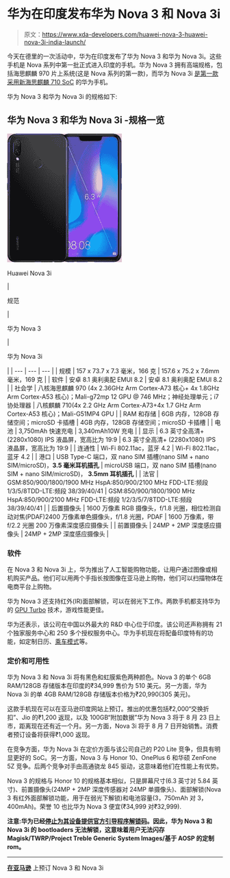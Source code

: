 # 华为在印度发布华为 Nova 3 和 Nova 3i

> 原文：<https://www.xda-developers.com/huawei-nova-3-huawei-nova-3i-india-launch/>

今天在德里的一次活动中，华为在印度发布了华为 Nova 3 和华为 Nova 3i。这些手机是 Nova 系列中第一批正式进入印度的手机。华为 Nova 3 拥有高端规格，包括海思麒麟 970 片上系统(这是 Nova 系列的第一款)，而华为 Nova 3i [是第一款采用新海思麒麟 710 SoC](https://www.xda-developers.com/huawei-nova-3i-kirin-710-launch/) 的华为手机。

华为 Nova 3 和华为 Nova 3i 的规格如下:

## 华为 Nova 3 和华为 Nova 3i -规格一览

 <picture>![Huawei Nova 3i Kirin 710](img/d95fe0817f22ad998fe28e15a9181821.png)</picture> 

Huawei Nova 3i

| 

规范

 | 

华为 Nova 3

 | 

华为 Nova 3i

 |
| --- | --- | --- |
| 规模 | 157 x 73.7 x 7.3 毫米，166 克 | 157.6 x 75.2 x 7.6mm 毫米，169 克 |
| 软件 | 安卓 8.1 奥利奥配 EMUI 8.2 | 安卓 8.1 奥利奥配 EMUI 8.2 |
| 社会学 | 八核海思麒麟 970 (4x 2.36GHz Arm Cortex-A73 核心+ 4x 1.8GHz Arm Cortex-A53 核心)；Mali-g72mp 12 GPU @ 746 MHz；神经处理单元；i7 协处理器 | 八核麒麟 710(4x 2.2 GHz Arm Cortex-A73+4x 1.7 GHz Arm Cortex-A53 核心)；Mali-G51MP4 GPU |
| RAM 和存储 | 6GB 内存，128GB 存储空间；microSD 卡插槽 | 4GB 内存，128GB 存储空间；microSD 卡插槽 |
| 电池 | 3,750mAh 快速充电 | 3,340mAh10W 充电 |
| 显示 | 6.3 英寸全高清+ (2280x1080) IPS 液晶屏，宽高比为 19:9 | 6.3 英寸全高清+ (2280x1080) IPS 液晶屏，宽高比为 19:9 |
| 连通性 | Wi-Fi 802.11ac，蓝牙 4.2 | Wi-Fi 802.11ac，蓝牙 4.2 |
| 港口 | USB Type-C 端口，双 nano SIM 插槽(nano SIM + nano SIM/microSD)，**3.5 毫米耳机插孔** | microUSB 端口，双 nano SIM 插槽(nano SIM + nano SIM/microSD)， **3.5mm 耳机插孔** |
| 法官 | GSM:850/900/1800/1900 MHz HspA:850/900/2100 MHz FDD-LTE:频段 1/3/5/8TDD-LTE:频段 38/39/40/41 | GSM:850/900/1800/1900 MHz HspA:850/900/2100 MHz FDD-LTE:频段 1/2/3/5/7/8TDD-LTE:频段 38/39/40/41 |
| 后置摄像头 | 1600 万像素 RGB 摄像头，f/1.8 光圈，相位检测自动对焦(PDAF)2400 万像素单色摄像头，f/1.8 光圈，PDAF | 1600 万像素，带 f/2.2 光圈 200 万像素深度感应摄像头 |
| 前置摄像头 | 24MP + 2MP 深度感应摄像头 | 24MP + 2MP 深度感应摄像头 |

### 软件

在 Nova 3 和 Nova 3i 上，华为推出了人工智能购物功能，让用户通过图像或相机购买产品。他们可以用两个手指长按图像在亚马逊上购物，他们可以扫描物体在电商平台上购物。

华为 Nova 3 还支持红外(IR)面部解锁，可以在弱光下工作。两款手机都支持华为的 [GPU Turbo](https://www.xda-developers.com/honor-play-gpu-turbo-honor-9i/) 技术，游戏性能更佳。

华为还表示，该公司在中国以外最大的 R&D 中心位于印度。该公司还声称拥有 21 个独家服务中心和 250 多个授权服务中心。华为手机现在将配备印度特有的功能，如定制日历、[乘车模式](https://www.xda-developers.com/honor-view-10-update-electronic-image-stabilization-call-recording/)等。

### 定价和可用性

华为 Nova 3 和 Nova 3i 将有黑色和虹膜紫色两种颜色。Nova 3 的单个 6GB RAM/128GB 存储版本在印度的₹34,999 售价为 510 美元。另一方面，华为 Nova 3i 的单 4GB RAM/128GB 存储版本价格为₹20,990(305 美元)。

这款手机现在可以在亚马逊印度网站上预订。推出的优惠包括₹2,000“交换折扣”、Jio 的₹1,200 返现，以及 100GB“附加数据”华为 Nova 3 将于 8 月 23 日上市，距离现在还有近一个月。另一方面，Nova 3i 将于 8 月 7 日开始销售。消费者预订设备将获得₹1,000 返现。

在竞争方面，华为 Nova 3i 在定价方面与该公司自己的 P20 Lite 竞争，但具有明显更好的 SoC。另一方面，Nova 3 与 Honor 10、OnePlus 6 和华硕 ZenFone 5Z 竞争。后两个竞争对手由高通骁龙 845 驱动，这意味着他们在性能上有优势。

Nova 3 的规格与 Honor 10 的规格基本相似，只是屏幕尺寸(6.3 英寸对 5.84 英寸)、前置摄像头(24MP + 2MP 深度传感器对 24MP 单摄像头)、面部解锁(Nova 3 有红外面部解锁功能，用于在弱光下解锁)和电池容量(3，750mAh 对 3，400mAh)。荣誉 10 也比华为 Nova 3 便宜(₹34,999 对₹32,999).

**注意:华为已经[停止为其设备提供官方引导程序解锁码](https://www.xda-developers.com/huawei-honor-request-bootloader-unlock-code/)。因此，华为 Nova 3 和 Nova 3i 的 bootloaders 无法解锁，这意味着用户无法闪存 Magisk/TWRP/Project Treble Generic System Images/基于 AOSP 的定制 rom。**

* * *

[**在亚马逊**](https://www.amazon.in/b?node=15417218031&pf_rd_p=c6969851-2cc1-438b-afd7-5e507b9813e9&pf_rd_r=JM9835WQJJC9F03S62CZ) 上预订 Nova 3 和 Nova 3i